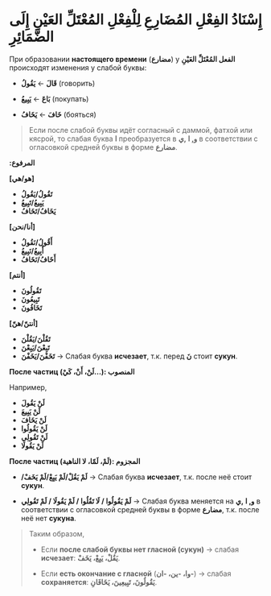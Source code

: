 ﻿#  إِسْنَادُ الفِعْلِ المُضَارِعِ لِلْفِعْلِ المُعْتَلِّ العَيْنِ إِلَى الضَّمَائِرِ

При образовании **настоящего времени** (**مضارع**) у **الفعل المُعْتَلِّ العَيْنِ** происходят изменения у слабой буквы:

-   **قَالَ** ← **يَقُولُ**  (говорить)
    
-   **بَاعَ** ← **يَبِيعُ** (покупать)
    
-   **خَافَ** ← **يَخَافُ**  (бояться)
    

> Если после слабой буквы идёт согласный с даммой, фатхой или кясрой, то слабая буква **ا** преобразуется в **و, ا ,ي** в соответствии с огласовкой средней буквы в форме **مضارع**.
 
**:المرفوع**

**[هو/هي]**
- **تَقُولُ/يَقُولُ**
- **يَبِيعُ/تَبِيعُ**
-  **يَخَافُ/تَخَافُ**
    
**[أنا/نحن]**
- **أَقُولُ/نَقُولُ**
- **أَبِيعُ/نَبِيعُ**
-  **أَخَافُ/نَخَافُ**
    
**[أنتم]**
- **تَقُولُونَ**
- **تَبِيعُونَ**
-  **تَخَافُونَ**

**[أنتنّ/هنّ]**
- **تَقُلْنَ/يَقُلْنَ**
- **تَبِعْنَ/يَبِعْنَ**
-  **تَخَفْنَ/يَخَفْنَ**
 → Слабая буква **исчезает**, т.к. перед **نَ** стоит **сукун**.
    

**После частиц (لَنْ، أَنْ، كَيْ…): المنصوب**

Например,
-  **لَنْ يَقُولَ**
- **لَنْ يَبِيعَ**
- **لَنْ يَخَافَ**
- **لَنْ يَقُولُوا**
- **لَنْ تَقُولِي** 
- **لَنْ يَقُولَا**
    

**После частиц (لَمْ، لَمّا، لا الناهية): المجزوم**


-   **/لَمْ يَقُلْ/لَمْ يَبِعْ/لَمْ يَخَفْ** 
 → Слабая буква **исчезает**, т.к. после неё стоит **сукун**.
    
-   **لَمْ يَقُولُوا / لَا تَقُلُوا / لَمْ يَقُولَا / لَمْ تَقُولِي**
 → Слабая буква меняется на **و, ا ,ي** в соответствии с огласовкой средней буквы в форме **مضارع**, т.к. после неё нет **сукуна**.
    

> Таким образом,
> 
> -   Если **после слабой буквы нет гласной (сукун)** → слабая **исчезает**: **يَقُلْ، يَبِعْ، يَخَفْ**.
>     
> -   Если **есть окончание с гласной** (**وا، -ين، -ان-**) → слабая **сохраняется**: **يَقُولُونَ، تَبِيعِينَ، يَخَافَانِ**.
    

